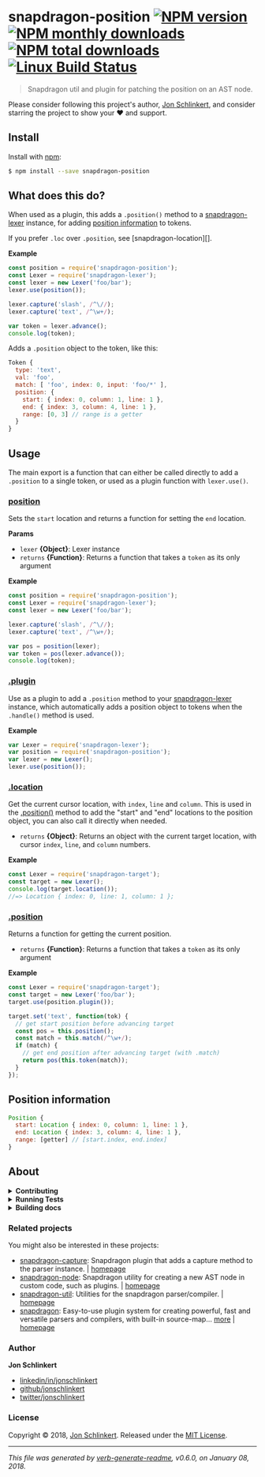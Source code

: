 # snapdragon-position [![NPM version](https://img.shields.io/npm/v/snapdragon-position.svg?style=flat)](https://www.npmjs.com/package/snapdragon-position) [![NPM monthly downloads](https://img.shields.io/npm/dm/snapdragon-position.svg?style=flat)](https://npmjs.org/package/snapdragon-position) [![NPM total downloads](https://img.shields.io/npm/dt/snapdragon-position.svg?style=flat)](https://npmjs.org/package/snapdragon-position) [![Linux Build Status](https://img.shields.io/travis/here-be/snapdragon-position.svg?style=flat&label=Travis)](https://travis-ci.org/here-be/snapdragon-position)

> Snapdragon util and plugin for patching the position on an AST node.

Please consider following this project's author, [Jon Schlinkert](https://github.com/jonschlinkert), and consider starring the project to show your :heart: and support.

## Install

Install with [npm](https://www.npmjs.com/):

```sh
$ npm install --save snapdragon-position
```

## What does this do?

When used as a plugin, this adds a `.position()` method to a [snapdragon-lexer](https://github.com/here-be-snapdragons/snapdragon-lexer) instance, for adding [position information](#position-information) to tokens.

If you prefer `.loc` over `.position`, see [snapdragon-location][].

**Example**

```js
const position = require('snapdragon-position');
const Lexer = require('snapdragon-lexer');
const lexer = new Lexer('foo/bar');
lexer.use(position());

lexer.capture('slash', /^\//);
lexer.capture('text', /^\w+/);

var token = lexer.advance();
console.log(token);
```

Adds a `.position` object to the token, like this:

```js
Token {
  type: 'text',
  val: 'foo',
  match: [ 'foo', index: 0, input: 'foo/*' ],
  position: {
    start: { index: 0, column: 1, line: 1 },
    end: { index: 3, column: 4, line: 1 },
    range: [0, 3] // range is a getter
  } 
}
```

## Usage

The main export is a function that can either be called directly to add a `.position` to a single token, or used as a plugin function with `lexer.use()`.

### [position](index.js#L52)

Sets the `start` location and returns a function for setting the `end` location.

**Params**

* `lexer` **{Object}**: Lexer instance
* `returns` **{Function}**: Returns a function that takes a `token` as its only argument

**Example**

```js
const position = require('snapdragon-position');
const Lexer = require('snapdragon-lexer');
const lexer = new Lexer('foo/bar');

lexer.capture('slash', /^\//);
lexer.capture('text', /^\w+/);

var pos = position(lexer);
var token = pos(lexer.advance());
console.log(token);
```

### [.plugin](index.js#L77)

Use as a plugin to add a `.position` method to your [snapdragon-lexer](https://github.com/here-be-snapdragons/snapdragon-lexer) instance, which automatically adds a position object to tokens when the `.handle()` method is used.

**Example**

```js
var Lexer = require('snapdragon-lexer');
var position = require('snapdragon-position');
var lexer = new Lexer();
lexer.use(position());
```

### [.location](index.js#L100)

Get the current cursor location, with `index`, `line` and `column`. This is used in the [.position()](#position) method to add the "start" and "end" locations to the position object, you can also call it directly when needed.

* `returns` **{Object}**: Returns an object with the current target location, with cursor `index`, `line`, and `column` numbers.

**Example**

```js
const Lexer = require('snapdragon-target');
const target = new Lexer();
console.log(target.location());
//=> Location { index: 0, line: 1, column: 1 };
```

### [.position](index.js#L124)

Returns a function for getting the current position.

* `returns` **{Function}**: Returns a function that takes a `token` as its only argument

**Example**

```js
const Lexer = require('snapdragon-target');
const target = new Lexer('foo/bar');
target.use(position.plugin());

target.set('text', function(tok) {
  // get start position before advancing target
  const pos = this.position();
  const match = this.match(/^\w+/);
  if (match) {
    // get end position after advancing target (with .match)
    return pos(this.token(match));
  }
});
```

## Position information

```js
Position {
  start: Location { index: 0, column: 1, line: 1 },
  end: Location { index: 3, column: 4, line: 1 },
  range: [getter] // [start.index, end.index]
} 
```

## About

<details>
<summary><strong>Contributing</strong></summary>

Pull requests and stars are always welcome. For bugs and feature requests, [please create an issue](../../issues/new).

Please read the [contributing guide](.github/contributing.md) for advice on opening issues, pull requests, and coding standards.

</details>

<details>
<summary><strong>Running Tests</strong></summary>

Running and reviewing unit tests is a great way to get familiarized with a library and its API. You can install dependencies and run tests with the following command:

```sh
$ npm install && npm test
```

</details>
<details>
<summary><strong>Building docs</strong></summary>

_(This project's readme.md is generated by [verb](https://github.com/verbose/verb-generate-readme), please don't edit the readme directly. Any changes to the readme must be made in the [.verb.md](.verb.md) readme template.)_

To generate the readme, run the following command:

```sh
$ npm install -g verbose/verb#dev verb-generate-readme && verb
```

</details>

### Related projects

You might also be interested in these projects:

* [snapdragon-capture](https://www.npmjs.com/package/snapdragon-capture): Snapdragon plugin that adds a capture method to the parser instance. | [homepage](https://github.com/jonschlinkert/snapdragon-capture "Snapdragon plugin that adds a capture method to the parser instance.")
* [snapdragon-node](https://www.npmjs.com/package/snapdragon-node): Snapdragon utility for creating a new AST node in custom code, such as plugins. | [homepage](https://github.com/jonschlinkert/snapdragon-node "Snapdragon utility for creating a new AST node in custom code, such as plugins.")
* [snapdragon-util](https://www.npmjs.com/package/snapdragon-util): Utilities for the snapdragon parser/compiler. | [homepage](https://github.com/jonschlinkert/snapdragon-util "Utilities for the snapdragon parser/compiler.")
* [snapdragon](https://www.npmjs.com/package/snapdragon): Easy-to-use plugin system for creating powerful, fast and versatile parsers and compilers, with built-in source-map… [more](https://github.com/jonschlinkert/snapdragon) | [homepage](https://github.com/jonschlinkert/snapdragon "Easy-to-use plugin system for creating powerful, fast and versatile parsers and compilers, with built-in source-map support.")

### Author

**Jon Schlinkert**

* [linkedin/in/jonschlinkert](https://linkedin.com/in/jonschlinkert)
* [github/jonschlinkert](https://github.com/jonschlinkert)
* [twitter/jonschlinkert](https://twitter.com/jonschlinkert)

### License

Copyright © 2018, [Jon Schlinkert](https://github.com/jonschlinkert).
Released under the [MIT License](LICENSE).

***

_This file was generated by [verb-generate-readme](https://github.com/verbose/verb-generate-readme), v0.6.0, on January 08, 2018._